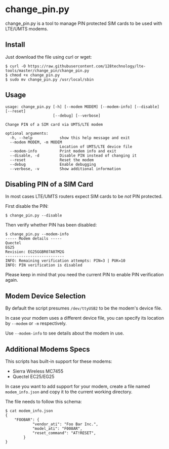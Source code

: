 # change_pin.py

change_pin.py is a tool to manage PIN protected SIM cards to be used with LTE/UMTS modems.

## Install

Just download the file using curl or wget:

```
$ curl -O https://raw.githubusercontent.com/128technology/lte-tools/master/change_pin/change_pin.py
$ chmod +x change_pin.py
$ sudo mv change_pin.py /usr/local/sbin
```

## Usage

```
usage: change_pin.py [-h] [--modem MODEM] [--modem-info] [--disable] [--reset]
                     [--debug] [--verbose]

Change PIN of a SIM card via UMTS/LTE modem

optional arguments:
  -h, --help            show this help message and exit
  --modem MODEM, -m MODEM
                        Location of UMTS/LTE device file
  --modem-info          Print modem info and exit
  --disable, -d         Disable PIN instead of changing it
  --reset               Reset the modem
  --debug               Enable debugging
  --verbose, -v         Show additional information
```

## Disabling PIN of a SIM Card

In most cases LTE/UMTS routers expect SIM cards to be *not* PIN protected.

First disable the PIN:

```
$ change_pin.py --disable
```

Then verify whether PIN has been disabled:

```
$ change_pin.py --modem-info
----- Modem details -----
Quectel
EG25
Revision: EG25GGBR07A07M2G
--------------------------
INFO: Remaining verification attempts: PIN=3 | PUK=10
INFO: PIN verification is disabled
```

Please keep in mind that you need the current PIN to enable PIN verification again.

## Modem Device Selection

By default the script presumes `/dev/ttyUSB2` to be the modem's device file.

In case your modem uses a different device file, you can specify its location by `--modem` or `-m` respectively.

Use `--modem-info` to see details about the modem in use.

## Additional Modems Specs

This scripts has built-in support for these modems:

* Sierra Wireless MC7455
* Quectel EC25/EG25

In case you want to add support for your modem, create a file named `modem_info.json` and copy it to the current working directory.

The file needs to follow this schema:

```
$ cat modem_info.json
{
	"FOOBAR": {
            "vendor_ati": "Foo Bar Inc.",
            "model_ati": "F008AR",
            "reset_command": "AT!RESET",
        }
}
```